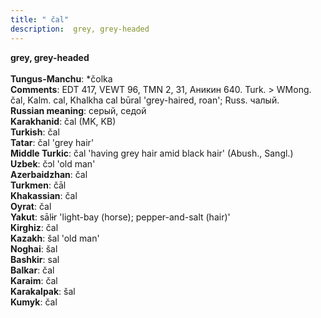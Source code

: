```yaml
---
title: " čal"
description:  grey, grey-headed
---
```

<p data-pagefind-weight="0.5">
<strong> grey, grey-headed</strong><br><br>
<strong>Tungus-Manchu</strong>:  *čolka<br>
<strong>Comments</strong>:  EDT 417, VEWT 96, TMN 2, 31, Аникин 640. Turk. > WMong. čal, Kalm. cal, Khalkha cal būral 'grey-haired, roan'; Russ. чалый.<br>
<strong>Russian meaning</strong>:  серый, седой<br>
<strong>Karakhanid</strong>:  čal (MK, KB)<br>
<strong>Turkish</strong>:  čal<br>
<strong>Tatar</strong>:  čal 'grey hair'<br>
<strong>Middle Turkic</strong>:  čal 'having grey hair amid black hair' (Abush., Sangl.)<br>
<strong>Uzbek</strong>:  čɔl 'old man'<br>
<strong>Azerbaidzhan</strong>:  čal<br>
<strong>Turkmen</strong>:  čāl<br>
<strong>Khakassian</strong>:  čal<br>
<strong>Oyrat</strong>:  čal<br>
<strong>Yakut</strong>:  sālɨr 'light-bay (horse); pepper-and-salt (hair)'<br>
<strong>Kirghiz</strong>:  čal<br>
<strong>Kazakh</strong>:  šal 'old man'<br>
<strong>Noghai</strong>:  šal<br>
<strong>Bashkir</strong>:  sal<br>
<strong>Balkar</strong>:  čal<br>
<strong>Karaim</strong>:  čal<br>
<strong>Karakalpak</strong>:  šal<br>
<strong>Kumyk</strong>:  čal<br>

</p>
